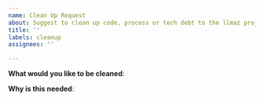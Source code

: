 ```yaml
---
name: Clean Up Request
about: Suggest to clean up code, process or tech debt to the llmaz project
title: ''
labels: cleanup
assignees: ''

---
```


<!-- Please only use this template for submitting clean up requests -->

**What would you like to be cleaned**:

**Why is this needed**:
